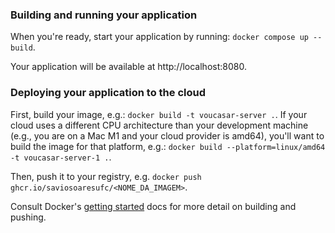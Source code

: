 ### Building and running your application

When you're ready, start your application by running:
`docker compose up --build`.

Your application will be available at http://localhost:8080.

### Deploying your application to the cloud

First, build your image, e.g.: `docker build -t voucasar-server .`.
If your cloud uses a different CPU architecture than your development
machine (e.g., you are on a Mac M1 and your cloud provider is amd64),
you'll want to build the image for that platform, e.g.:
`docker build --platform=linux/amd64 -t voucasar-server-1 .`.

Then, push it to your registry, e.g. `docker push ghcr.io/saviosoaresufc/<NOME_DA_IMAGEM>`.

Consult Docker's [getting started](https://docs.docker.com/go/get-started-sharing/)
docs for more detail on building and pushing.